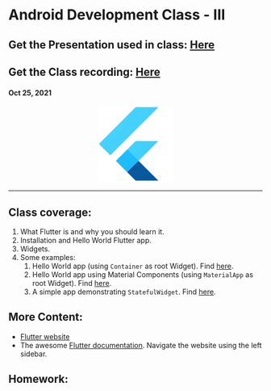 # Android Development Class - III

## Get the Presentation used in class: [Here](Flutter_Class_1.pdf)

## Get the Class recording: [Here](https://drive.google.com/file/d/1NkjiS7LsKlhJkI6o7_n8h4AIfevgAs0X/view?usp=sharing)

#### Oct 25, 2021

<div align="center"><img src="../Flutter-Logo.png" alt="Flutter logo" height=150/></div>

<hr>

## Class coverage:

1. What Flutter is and why you should learn it.
2. Installation and Hello World Flutter app.
3. Widgets.
4. Some examples:
    1. Hello World app (using `Container` as root Widget). Find [here](hello_world).
    2. Hello World app using Material Components (using `MaterialApp` as root Widget). Find [here](hello_world_material).
    3. A simple app demonstrating `StatefulWidget`. Find [here](sample_stateful).

## More Content:

- [Flutter website](https://flutter.dev/)
- The awesome [Flutter documentation](https://flutter.dev/docs/get-started/install). Navigate the website using the left sidebar.

## Homework:

